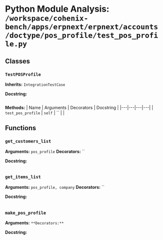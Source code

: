 # Python Module Analysis: `/workspace/cohenix-bench/apps/erpnext/erpnext/accounts/doctype/pos_profile/test_pos_profile.py`

## Classes

### `TestPOSProfile`
**Inherits:** `IntegrationTestCase`


**Docstring:**
```

```

**Methods:**
| Name | Arguments | Decorators | Docstring |
|---|---|---|---|
| `test_pos_profile` | `self` | `` |  |





## Functions

### `get_customers_list`
**Arguments:** `pos_profile`
**Decorators:** ``

**Docstring:**
```

```
### `get_items_list`
**Arguments:** `pos_profile, company`
**Decorators:** ``

**Docstring:**
```

```
### `make_pos_profile`
**Arguments:** ``
**Decorators:** ``

**Docstring:**
```

```

